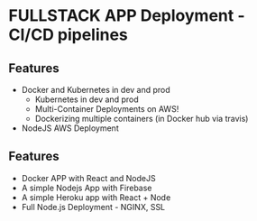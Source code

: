 # FULLSTACK APP Deployment - CI/CD pipelines

## Features

- Docker and Kubernetes in dev and prod
  - Kubernetes in dev and prod
  - Multi-Container Deployments on AWS!
  - Dockerizing multiple containers (in Docker hub via travis)
- NodeJS AWS Deployment

## Features
- Docker APP with React and NodeJS
- A simple Nodejs App with Firebase 
- A simple Heroku app with React + Node
- Full Node.js Deployment - NGINX, SSL